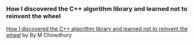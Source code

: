 ### How I discovered the C++ algorithm library and learned not to reinvent the wheel

[How I discovered the C++ algorithm library and learned not to reinvent the wheel](https://www.freecodecamp.org/news/how-i-discovered-the-c-algorithm-library-and-learned-not-to-reinvent-the-wheel-2398a34e23e3/)
by By M Chowdhury
